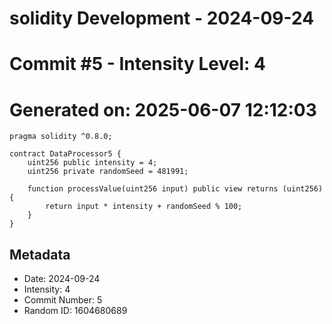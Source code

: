 ﻿# solidity Development - 2024-09-24
# Commit #5 - Intensity Level: 4
# Generated on: 2025-06-07 12:12:03
```solidity
pragma solidity ^0.8.0;

contract DataProcessor5 {
    uint256 public intensity = 4;
    uint256 private randomSeed = 481991;

    function processValue(uint256 input) public view returns (uint256) {
        return input * intensity + randomSeed % 100;
    }
}
```
## Metadata
- Date: 2024-09-24
- Intensity: 4
- Commit Number: 5
- Random ID: 1604680689
